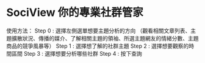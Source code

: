 # SociView 你的專業社群管家

使用方法：
Step 0 : 選擇左側選單想要主題分析的方向
（觀看相關文章列表、主題擴散狀況、傳播的媒介、了解相關主題的領袖、所選主題網友的情緒分數、主題商品的競爭風暴等）
Step 1 : 選擇想了解的社群主題
Step 2 : 選擇想要觀察的時間區間
Step 3 : 選擇想要分析哪些社群
Step 4 : 按下查詢
